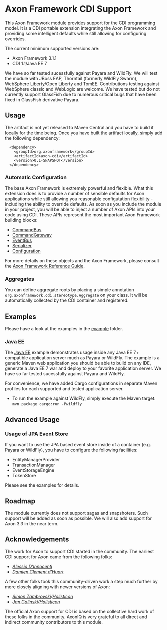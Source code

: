 # Axon Framework CDI Support

This Axon Framework module provides support for the CDI programming model. It is a CDI portable extension integrating the Axon Framework and providing some intelligent defaults while still allowing for configuring overrides.

The current minimum supported versions are:

 * Axon Framework 3.1.1
 * CDI 1.1/Java EE 7
 
We have so far tested sucessfully against Payara and WildFly. We will test the module with JBoss EAP, Thorntail (formerly WildFly Swarm), WebSphere Liberty/Open Liberty and TomEE. Contributions testing against WebSphere classic and WebLogic are welcome. We have tested but do not currently support GlassFish due to numerous critical bugs that have been fixed in GlassFish derivative Payara.

## Usage

The artifact is not yet released to Maven Central and you have to build it locally for the time being. Once you have built the artifact locally, simply add the following dependency:

      <dependency>
        <groupId>org.axonframework</groupId>
        <artifactId>axon-cdi</artifactId>
        <version>0.1-SNAPSHOT</version>
      </dependency>

### Automatic Configuration

The base Axon Framework is extremely powerful and flexible. What this extension does is to provide a number of sensible defaults for Axon applications while still allowing you reasonable configutation flexibility - including the ability to override defaults. As soon as you include the module in your project, you will be able to inject a number of Axon APIs into your code using CDI. These APIs represent the most important Axon Framework building blocks:

 * [CommandBus](http://www.axonframework.org/apidocs/3.3/org/axonframework/commandhandling/CommandBus.html)
 * [CommandGateway](http://www.axonframework.org/apidocs/3.3/org/axonframework/commandhandling/gateway/CommandGateway.html)
 * [EventBus](http://www.axonframework.org/apidocs/3.3/org/axonframework/eventhandling/EventBus.html)
 * [Serializer](http://www.axonframework.org/apidocs/3.3/org/axonframework/serialization/Serializer.html)
 * [Configuration](http://www.axonframework.org/apidocs/3.3/org/axonframework/config/Configuration.html)
 
 For more details on these objects and the Axon Framework, please consult the [Axon Framework Reference Guide](https://docs.axonframework.org).
  
### Aggregates

You can define aggregate roots by placing a simple annotation `org.axonframework.cdi.stereotype.Aggregate` on your class. It will be automatically collected by the CDI container and registered.

## Examples
Please have a look at the examples in the [example](/example) folder.

### Java EE
The [Java EE](/example/javaee) example demonstrates usage inside any Java EE 7+ compatible application server much as Payara or WildFly. The example is a generic Maven web application you should be able to build on any IDE, generate a Java EE 7 war and deploy to your favorite application server. We have so far tested sucessfully against Payara and WildFly.

For convenience, we have added Cargo configurations in separate Maven profiles for each supported and tested application server.

* To run the example against WildFly, simply execute the Maven target: `mvn package cargo:run -Pwildfly`

## Advanced Usage

### Usage of JPA Event Store

If you want to use the JPA based event store inside of a container (e.g. Payara or WildFly), you have to configure the following facilities:

  *  EntityManagerProvider
  *  TransactionManager
  *  EventStorageEngine
  *  TokenStore
  
Please see the examples for details.

## Roadmap
The module currently does not support sagas and snapshoters. Such support will be added as soon as possible. We will also add support for Axon 3.3 in the near term.

## Acknowledgements
The work for Axon to support CDI started in the community. The earliest CDI support for Axon came from the following folks:

* _[Alessio D'Innocenti](https://github.com/kamaladafrica)_
* _[Damien Clement d'Huart](https://github.com/dcdh)_

A few other folks took this community-driven work a step much further by more closely aligning with newer versions of Axon:

* _[Simon Zambrovski](https://github.com/zambrovski)/[Holisticon](https://github.com/holisticon)_
* _[Jan Galinski](https://github.com/galinski)/[Holisticon](https://github.com/holisticon)_

The official Axon support for CDI is based on the collective hard work of these folks in the community. AxonIQ is very grateful to all direct and indirect community contributors to this module.
